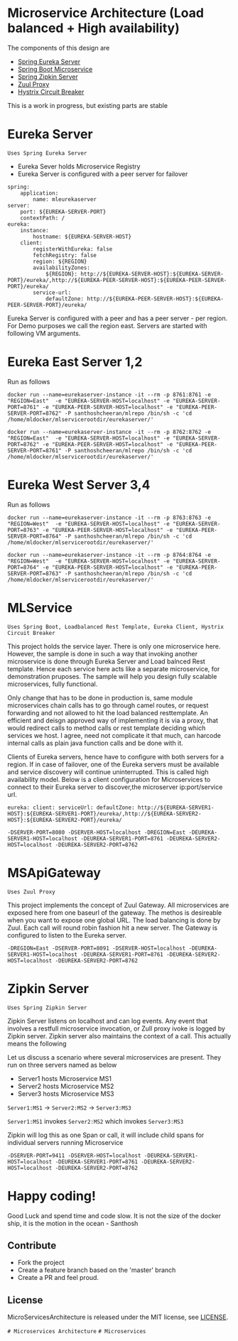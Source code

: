 Microservice Architecture (Load balanced + High availability)
=============================================================

The components of this design are

- [Spring Eureka Server](#eureka-server)
- [Spring Boot Microservice](#mlservice)
- [Spring Zipkin Server](#zipkin-server)
- [Zuul Proxy](#msapigateway)
- [Hystrix Circuit Breaker](#mlservice)


This is a work in progress, but existing parts are stable

# Eureka Server

`Uses Spring Eureka Server`

* Eureka Sever holds Microservice Registry
* Eureka Server is configured with a peer server for failover 


```
spring:
    application:
        name: mleurekaserver
server:
    port: ${EUREKA-SERVER-PORT}
    contextPath: /  
eureka:
    instance:
        hostname: ${EUREKA-SERVER-HOST}
    client:
        registerWithEureka: false
        fetchRegistry: false 
        region: ${REGION} 
        availabilityZones: 
            ${REGION}: http://${EUREKA-SERVER-HOST}:${EUREKA-SERVER-PORT}/eureka/,http://${EUREKA-PEER-SERVER-HOST}:${EUREKA-PEER-SERVER-PORT}/eureka/ 
        service-url:
            defaultZone: http://${EUREKA-PEER-SERVER-HOST}:${EUREKA-PEER-SERVER-PORT}/eureka/
```
Eureka Server is configured with a peer and has a peer server - per region. For Demo purposes we call the region east. Servers are started with following VM arguments.

Eureka East Server 1,2
======================
Run as follows

`docker run --name=eurekaserver-instance -it --rm -p 8761:8761 -e "REGION=East"  -e "EUREKA-SERVER-HOST=localhost" -e "EUREKA-SERVER-PORT=8761" -e "EUREKA-PEER-SERVER-HOST=localhost" -e "EUREKA-PEER-SERVER-PORT=8762" -P santhoshcheeran/mlrepo /bin/sh -c 'cd /home/mldocker/mlservicerootdir/eurekaserver/'`

`docker run --name=eurekaserver-instance -it --rm -p 8762:8762 -e "REGION=East"  -e "EUREKA-SERVER-HOST=localhost" -e "EUREKA-SERVER-PORT=8762" -e "EUREKA-PEER-SERVER-HOST=localhost" -e "EUREKA-PEER-SERVER-PORT=8761" -P santhoshcheeran/mlrepo /bin/sh -c 'cd /home/mldocker/mlservicerootdir/eurekaserver/'`

Eureka West Server 3,4
======================
Run as follows

`docker run --name=eurekaserver-instance -it --rm -p 8763:8763 -e "REGION=West"  -e "EUREKA-SERVER-HOST=localhost" -e "EUREKA-SERVER-PORT=8763" -e "EUREKA-PEER-SERVER-HOST=localhost" -e "EUREKA-PEER-SERVER-PORT=8764" -P santhoshcheeran/mlrepo /bin/sh -c 'cd /home/mldocker/mlservicerootdir/eurekaserver/'`

`docker run --name=eurekaserver-instance -it --rm -p 8764:8764 -e "REGION=West"  -e "EUREKA-SERVER-HOST=localhost" -e "EUREKA-SERVER-PORT=8764" -e "EUREKA-PEER-SERVER-HOST=localhost" -e "EUREKA-PEER-SERVER-PORT=8763" -P santhoshcheeran/mlrepo /bin/sh -c 'cd /home/mldocker/mlservicerootdir/eurekaserver/'`

# MLService

`Uses Spring Boot, Loadbalanced Rest Template, Eureka Client, Hystrix Circuit Breaker`

This project holds the service layer. There is only one microservice here. However, the sample is done in such a way that invoking another microservice is done through Eureka Server and Load balnced Rest template. Hence each service here acts like a separate microservice, for demonstration pruposes. The sample will help you design fully scalable microservices, fully functional. 

Only change that has to be done in production is, same module microservices chain calls has to go through camel routes, or request forwarding and not allowed to hit the load balanced resttemplate. An efficient and deisgn approved way of implementing it is via a proxy, that would redirect calls to method calls or rest template deciding which services we host. I agree, need not complicate it that much, can harcode internal calls as plain java function calls and be done with it.

Clients of Eureka servers, hence have to configure with both servers for a region. If in case of failover, one of the Eureka servers must be available and service discovery will continue uninterrupted. This is called high availability model. Below is a client configuration for Microservices to connect to their Eureka server to discover,the microserver ip:port/service url.

`eureka: client: serviceUrl: defaultZone: http://${EUREKA-SERVER1-HOST}:${EUREKA-SERVER1-PORT}/eureka/,http://${EUREKA-SERVER2-HOST}:${EUREKA-SERVER2-PORT}/eureka/`

`-DSERVER-PORT=8080 -DSERVER-HOST=localhost -DREGION=East -DEUREKA-SERVER1-HOST=localhost -DEUREKA-SERVER1-PORT=8761 -DEUREKA-SERVER2-HOST=localhost -DEUREKA-SERVER2-PORT=8762`

# MSApiGateway

`Uses Zuul Proxy`

This project implements the concept of Zuul Gateway. All microservices are exposed here from one baseurl of the gateway. The methos is desireable when you want to expose one global URL. The load balancing is done by Zuul. Each call will round robin fashion hit a new server. The Gateway is configured to listen to the Eureka server.

`-DREGION=East -DSERVER-PORT=8091 -DSERVER-HOST=localhost -DEUREKA-SERVER1-HOST=localhost -DEUREKA-SERVER1-PORT=8761 -DEUREKA-SERVER2-HOST=localhost -DEUREKA-SERVER2-PORT=8762`

# Zipkin Server

`Uses Spring Zipkin Server`

Zipkin Server listens on localhost and can log events. Any event that involves a restfull microservice invocation, or Zull proxy ivoke is logged by Zipkin server.  Zipkin server also maintains the context of a call. This actually means the following

Let us discuss a scenario where several microservices are present. They run on three servers named as below

* Server1 hosts Microservice MS1
* Server2 hosts Microservice MS2
* Server3 hosts Microservice MS3

`Server1:MS1` -> `Server2:MS2` -> `Server3:MS3`

`Server1:MS1` invokes `Server2:MS2` which invokes `Server3:MS3`

Zipkin will log this as one Span or call, it will include child spans for individual servers running Microservice

`-DSERVER-PORT=9411 -DSERVER-HOST=localhost -DEUREKA-SERVER1-HOST=localhost -DEUREKA-SERVER1-PORT=8761 -DEUREKA-SERVER2-HOST=localhost -DEUREKA-SERVER2-PORT=8762`

# Happy coding! 

Good Luck and spend time and code slow. It is not the size of the docker ship, it is the motion in the ocean - Santhosh 

## Contribute

* Fork the project
* Create a feature branch based on the 'master' branch
* Create a PR and feel proud.


## License

MicroServicesArchitecture is released under the MIT license, see [LICENSE](https://github.com/BonifyByForteil/react-native-piwik/blob/master/LICENSE).

`# Microservices Architecture`
`# Microservices`
